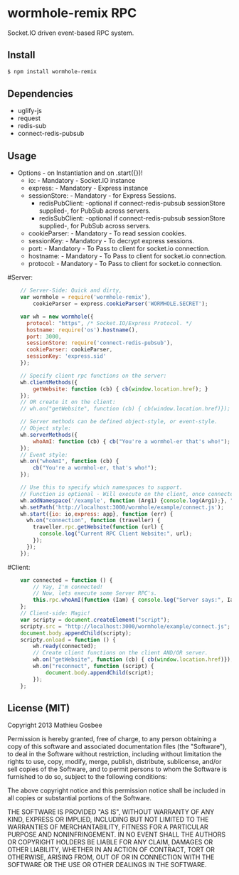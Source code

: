 wormhole-remix RPC
=================

Socket.IO driven event-based RPC system.

## Install
```bash
$ npm install wormhole-remix
```

## Dependencies
  - uglify-js
  - request
  - redis-sub
  - connect-redis-pubsub
## Usage

  - Options - on Instantiation and on .start({})!
    - io: - Mandatory - Socket.IO instance
    - express: - Mandatory - Express instance
	- sessionStore: - Mandatory - for Express Sessions.
	    - redisPubClient: -optional if connect-redis-pubsub sessionStore supplied-, for PubSub across servers.
		- redisSubClient: -optional if connect-redis-pubsub sessionStore supplied-, for PubSub across servers.
	- cookieParser: - Mandatory - To read session cookies.
	- sessionKey: - Mandatory - To decrypt express sessions.
	- port: - Mandatory - To Pass to client for socket.io connection.
	- hostname: - Mandatory - To Pass to client for socket.io connection.
	- protocol: - Mandatory - To Pass to client for socket.io connection.

#Server:

```javascript
	// Server-Side: Quick and dirty,
	var wormhole = require('wormhole-remix'),
		cookieParser = express.cookieParser('WORMHOLE.SECRET');

	var wh = new wormhole({
	  protocol: "https", /* Socket.IO/Express Protocol. */
	  hostname: require('os').hostname(),
	  port: 3000,
	  sessionStore: require('connect-redis-pubsub'),
	  cookieParser: cookieParser,
	  sessionKey: 'express.sid'
	});

	// Specify client rpc functions on the server:
	wh.clientMethods({
		getWebsite: function (cb) { cb(window.location.href); }
	});
	// OR create it on the client:
	// wh.on("getWebsite", function (cb) { cb(window.location.href)});

	// Server methods can be defined object-style, or event-style.
	// Object style:
	wh.serverMethods({
		whoAmI: function (cb) { cb("You're a wormhol-er that's who!"); }
	});
	// Event style:
	wh.on("whoAmI", function (cb) {
		cb("You're a wormhol-er, that's who!");
	});

	// Use this to specify which namespaces to support.
	// Function is optional - Will execute on the client, once connected.
	wh.addNamespace('/example', function (Arg1) {console.log(Arg1);}, "ARG!!!");
	wh.setPath('http://localhost:3000/wormhole/example/connect.js');
	wh.start({io: io,express: app}, function (err) {
      wh.on("connection", function (traveller) {
        traveller.rpc.getWebsite(function (url) {
          console.log("Current RPC Client Website:", url);
        });
      });
    });
```

#Client:

```javascript
	var connected = function () {
		// Yay, I'm connected!
		// Now, lets execute some Server RPC's.
		this.rpc.whoAmI(function (Iam) { console.log("Server says:", Iam)});
	};
	// Client-side: Magic!
	var scripty = document.createElement("script");
	scripty.src = "http://localhost:3000/wormhole/example/connect.js";
	document.body.appendChild(scripty);
	scripty.onload = function () {
		wh.ready(connected);
		// Create client functions on the client AND/OR server.
		wh.on("getWebsite", function (cb) { cb(window.location.href)});
		wh.on("reconnect", function (script) {
			document.body.appendChild(script);
		});
	};
```

## License (MIT)

Copyright 2013 Mathieu Gosbee

Permission is hereby granted, free of charge, to any person obtaining
a copy of this software and associated documentation files (the
"Software"), to deal in the Software without restriction, including
without limitation the rights to use, copy, modify, merge, publish,
distribute, sublicense, and/or sell copies of the Software, and to
permit persons to whom the Software is furnished to do so, subject to
the following conditions:

The above copyright notice and this permission notice shall be
included in all copies or substantial portions of the Software.

THE SOFTWARE IS PROVIDED "AS IS", WITHOUT WARRANTY OF ANY KIND,
EXPRESS OR IMPLIED, INCLUDING BUT NOT LIMITED TO THE WARRANTIES OF
MERCHANTABILITY, FITNESS FOR A PARTICULAR PURPOSE AND
NONINFRINGEMENT. IN NO EVENT SHALL THE AUTHORS OR COPYRIGHT HOLDERS BE
LIABLE FOR ANY CLAIM, DAMAGES OR OTHER LIABILITY, WHETHER IN AN ACTION
OF CONTRACT, TORT OR OTHERWISE, ARISING FROM, OUT OF OR IN CONNECTION
WITH THE SOFTWARE OR THE USE OR OTHER DEALINGS IN THE SOFTWARE.